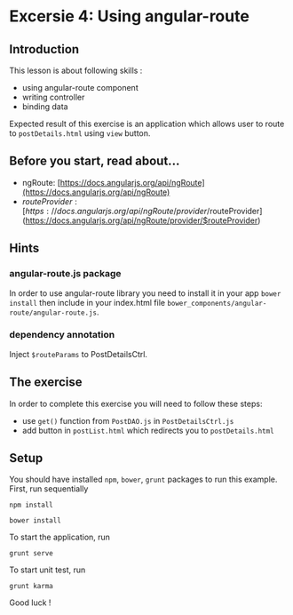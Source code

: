 # Excersie 4: Using angular-route

## Introduction

This lesson is about following skills :

* using angular-route component
* writing controller
* binding data

Expected result of this exercise is an application which allows user to route to `postDetails.html` using `view` button.

## Before you start, read about...
* ngRoute: [https://docs.angularjs.org/api/ngRoute](https://docs.angularjs.org/api/ngRoute)
* $routeProvider: [https://docs.angularjs.org/api/ngRoute/provider/$routeProvider](https://docs.angularjs.org/api/ngRoute/provider/$routeProvider)

## Hints

### angular-route.js package
In order to use angular-route library you need to install it in your app `bower install` then include in your index.html file `bower_components/angular-route/angular-route.js`.

### dependency annotation
Inject `$routeParams` to PostDetailsCtrl.

## The exercise

In order to complete this exercise you will need to follow these steps:

* use `get()` function from `PostDAO.js` in `PostDetailsCtrl.js`
* add button in `postList.html` which redirects you to `postDetails.html`

## Setup
You should have installed `npm`, `bower`, `grunt`  packages to run this example. First, run sequentially

```
npm install
```

```
bower install
```

To start the application, run

```
grunt serve
```

To start unit test, run

```
grunt karma
```

Good luck !
